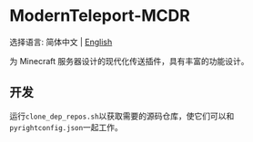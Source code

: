 # ModernTeleport-MCDR

选择语言: 简体中文 | [English](README.md)

为 Minecraft 服务器设计的现代化传送插件，具有丰富的功能设计。

## 开发

运行`clone_dep_repos.sh`以获取需要的源码仓库，使它们可以和`pyrightconfig.json`一起工作。
